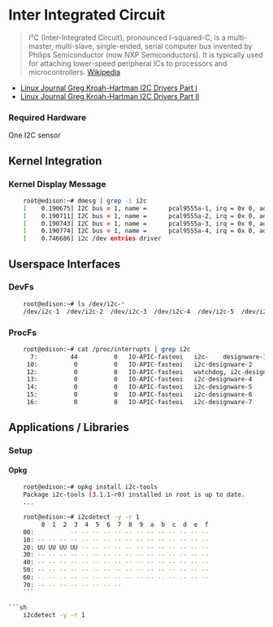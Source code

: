 Inter Integrated Circuit
==

> I²C (Inter-Integrated Circuit), pronounced I-squared-C, is a multi-master, multi-slave, single-ended, serial computer bus invented by Philips Semiconductor (now NXP Semiconductors). It is typically used for attaching lower-speed peripheral ICs to processors and microcontrollers. [Wikipedia](https://en.wikipedia.org/wiki/I%C2%B2C)

- [Linux Journal Greg Kroah-Hartman I2C Drivers Part I](http://www.linuxjournal.com/article/7136)
- [Linux Journal Greg Kroah-Hartman I2C Drivers Part II](http://www.linuxjournal.com/article/7252)

### Required Hardware

One I2C sensor

## Kernel Integration

### Kernel Display Message

```sh
    root@edison:~# dmesg | grep -i i2c
    [    0.190675] I2C bus = 1, name =      pcal9555a-1, irq = 0x 0, addr = 0x20
    [    0.190711] I2C bus = 1, name =      pcal9555a-2, irq = 0x 0, addr = 0x21
    [    0.190743] I2C bus = 1, name =      pcal9555a-3, irq = 0x 0, addr = 0x22
    [    0.190774] I2C bus = 1, name =      pcal9555a-4, irq = 0x 0, addr = 0x23
    [    0.746686] i2c /dev entries driver
```
## Userspace Interfaces

### DevFs

```sh
    root@edison:~# ls /dev/i2c-*
    /dev/i2c-1  /dev/i2c-2  /dev/i2c-3  /dev/i2c-4  /dev/i2c-5  /dev/i2c-6  /dev/i2c-7
```

### ProcFs

```sh
    root@edison:~# cat /proc/interrupts | grep i2c
      7:         44          0   IO-APIC-fasteoi   i2c-    designware-1
     10:          0          0   IO-APIC-fasteoi   i2c-designware-2
     12:          0          0   IO-APIC-fasteoi   watchdog, i2c-designware-3
     13:          0          0   IO-APIC-fasteoi   i2c-designware-4
     14:          0          0   IO-APIC-fasteoi   i2c-designware-5
     15:          0          0   IO-APIC-fasteoi   i2c-designware-6
     16:          0          0   IO-APIC-fasteoi   i2c-designware-7
```

## Applications / Libraries

### Setup

#### Opkg

```sh
    root@edison:~# opkg install i2c-tools
    Package i2c-tools (3.1.1-r0) installed in root is up to date.
    ...
```

```sh
    root@edison:~# i2cdetect -y -r 1
         0  1  2  3  4  5  6  7  8  9  a  b  c  d  e  f
    00:          -- -- -- -- -- -- -- -- -- -- -- -- -- 
    10: -- -- -- -- -- -- -- -- -- -- -- -- -- -- -- -- 
    20: UU UU UU UU -- -- -- -- -- -- -- -- -- -- -- -- 
    30: -- -- -- -- -- -- -- -- -- -- -- -- -- -- -- -- 
    40: -- -- -- -- -- -- -- -- -- -- -- -- -- -- -- -- 
    50: -- -- -- -- -- -- -- -- -- -- -- -- -- -- -- -- 
    60: -- -- -- -- -- -- -- -- -- -- -- -- -- -- -- -- 
    70: -- -- -- -- -- -- -- --                         
    ```

```sh
    i2cdetect -y -r 1
```
